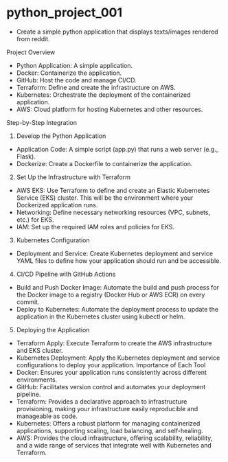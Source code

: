 # python_project_001
- Create a simple python application that displays texts/images rendered from reddit.

Project Overview
- Python Application: A simple  application.
- Docker: Containerize the application.
- GitHub: Host the code and manage CI/CD.
- Terraform: Define and create the infrastructure on AWS.
- Kubernetes: Orchestrate the deployment of the containerized application.
- AWS: Cloud platform for hosting Kubernetes and other resources.

Step-by-Step Integration
1. Develop the Python Application
- Application Code: A simple script (app.py) that runs a web server (e.g., Flask).
- Dockerize: Create a Dockerfile to containerize the application.
2. Set Up the Infrastructure with Terraform
- AWS EKS: Use Terraform to define and create an Elastic Kubernetes Service (EKS) cluster. This will be the environment where your Dockerized application runs.
- Networking: Define necessary networking resources (VPC, subnets, etc.) for EKS.
- IAM: Set up the required IAM roles and policies for EKS.
3. Kubernetes Configuration
- Deployment and Service: Create Kubernetes deployment and service YAML files to define how your application should run and be accessible.
4. CI/CD Pipeline with GitHub Actions
- Build and Push Docker Image: Automate the build and push process for the Docker image to a registry (Docker Hub or AWS ECR) on every commit.
- Deploy to Kubernetes: Automate the deployment process to update the application in the Kubernetes cluster using kubectl or helm.
5. Deploying the Application
- Terraform Apply: Execute Terraform to create the AWS infrastructure and EKS cluster.
- Kubernetes Deployment: Apply the Kubernetes deployment and service configurations to deploy your application.
Importance of Each Tool
- Docker: Ensures your application runs consistently across different environments.
- GitHub: Facilitates version control and automates your deployment pipeline.
- Terraform: Provides a declarative approach to infrastructure provisioning, making your infrastructure easily reproducible and manageable as code.
- Kubernetes: Offers a robust platform for managing containerized applications, supporting scaling, load balancing, and self-healing.
- AWS: Provides the cloud infrastructure, offering scalability, reliability, and a wide range of services that integrate well with Kubernetes and Terraform.